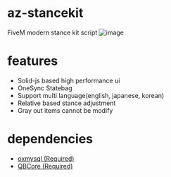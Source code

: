 # az-stancekit
FiveM modern stance kit script
![image](https://github.com/azutake/az-stancekit/assets/5910976/784e3934-e16c-43c2-838f-1b80819aee69)

# features
- Solid-js based high performance ui
- OneSync Statebag
- Support multi language(english, japanese, korean)
- Relative based stance adjustment
- Gray out items cannot be modify

# dependencies

- [oxmysql (Required)](https://github.com/overextended/oxmysql)
- [QBCore (Required)](https://github.com/qbcore-framework/qb-core)
